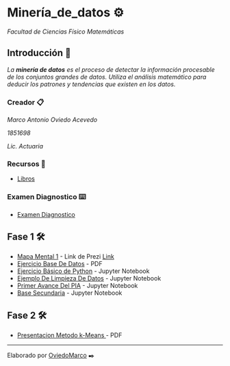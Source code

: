# Minería_de_datos ⚙️

_Facultad de Ciencias Físico Matemáticas_

## Introducción 🚀

_La **minería de datos** es el proceso de detectar la información procesable de los conjuntos grandes de datos. Utiliza el análisis matemático para deducir los patrones y tendencias que existen en los datos._

### Creador 📋

_Marco Antonio Oviedo Acevedo_ 

_1851698_ 

_Lic. Actuaria_ 

### Recursos 📖

* [Libros](https://github.com/mayraberrones94/Ciencia_de_Datos/tree/master/Mineria-datos/Libros) 

### Examen Diagnostico ⌨️

* [Examen Diagnostico](https://github.com/OviedoMarco/Mineria_de_datos/blob/main/Examen_1851698.pdf)

## Fase 1 🛠️

* [Mapa Mental 1](https://github.com/OviedoMarco/Mineria_de_datos/blob/main/MapaMental_1_1851698.pdf) - Link de Prezi [Link](https://prezi.com/i/0x2ao-4xy2s1/)
* [Ejercicio Base De Datos](https://github.com/OviedoMarco/Mineria_de_datos/blob/main/Equipo_9-Ejercicio%20base%20de%20datos.pptx.pdf) - PDF
* [Ejercicio Básico de Python](https://github.com/OviedoMarco/Mineria_de_datos/blob/main/Ej_Python_1851698.ipynb) - Jupyter Notebook
* [Ejemplo De Limpieza De Datos](https://github.com/OviedoMarco/Mineria_de_datos/blob/Proyectos/Ej_Limpieza_Equipo09%20.ipynb) - Jupyter Notebook
* [Primer Avance Del PIA](https://github.com/OviedoMarco/Mineria_de_datos/blob/Proyectos/Avance1_PIA_Equipo09.ipynb) - Jupyter Notebook
* [Base Secundaria](https://github.com/OviedoMarco/Mineria_de_datos/blob/Proyectos/Base_Secundaria.ipynb) - Jupyter Notebook


## Fase 2 🛠️
* [Presentacion Metodo k-Means ](https://github.com/OviedoMarco/Mineria_de_datos/blob/Proyectos/Presentacion_k-Means_Equipo09.pptx.pdf) - PDF

---
Elaborado por [OviedoMarco](https://github.com/OviedoMarco) ✒️
